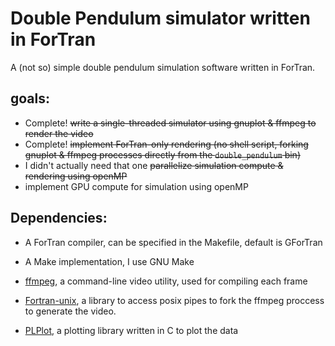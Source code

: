 # Double Pendulum simulator written in ForTran

A (not so) simple double pendulum simulation software written in ForTran.

## goals: 

- Complete! ~~write a single-threaded simulator using gnuplot & ffmpeg to render the video~~
- Complete! ~~implement ForTran-only rendering (no shell script, forking gnuplot & ffmpeg processes directly from the ```double_pendulum``` bin)~~
- I didn't actually need that one ~~parallelize simulation compute & rendering using openMP~~
- implement GPU compute for simulation using openMP

## Dependencies:

- A ForTran compiler, can be specified in the Makefile, default is GForTran
- A Make implementation, I use GNU Make 
- [ffmpeg](https://ffmpeg.com), a command-line video utility, used for compiling each frame

- [Fortran-unix](https://github.com/interkosmos/fortran-unix), a library to access posix pipes to fork the ffmpeg proccess to generate the video.
- [PLPlot](http://www.plplot.org), a plotting library written in C to plot the data
